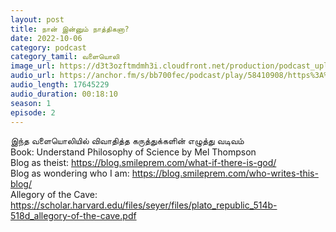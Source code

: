 ```yaml
---
layout: post
title: நான் இன்னும் நாத்திகனா?
date: 2022-10-06
category: podcast
category_tamil: வளையொலி
image_url: https://d3t3ozftmdmh3i.cloudfront.net/production/podcast_uploaded/31346835/31346835-1664481257765-49662d260d3d.jpg
audio_url: https://anchor.fm/s/bb700fec/podcast/play/58410908/https%3A%2F%2Fd3ctxlq1ktw2nl.cloudfront.net%2Fstaging%2F2022-9-6%2F289645424-44100-2-c42b14bd83809.m4a
audio_length: 17645229
audio_duration: 00:18:10
season: 1
episode: 2
---
```


இந்த வளையொலியில் விவாதித்த கருத்துக்களின் எழுத்து வடிவம்  
Book: Understand Philosophy of Science by Mel Thompson  
Blog as theist: https://blog.smileprem.com/what-if-there-is-god/  
Blog as wondering who I am: https://blog.smileprem.com/who-writes-this-blog/  
Allegory of the Cave: https://scholar.harvard.edu/files/seyer/files/plato_republic_514b-518d_allegory-of-the-cave.pdf  
